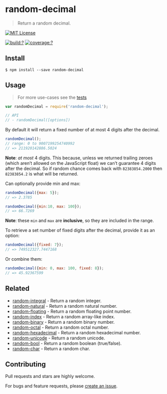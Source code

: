 # random-decimal

> Return a random decimal.

[![MIT License](https://img.shields.io/badge/license-MIT_License-green.svg?style=flat-square)](https://github.com/mock-end/random-decimal/blob/master/LICENSE)

[![build:?](https://img.shields.io/travis/mock-end/random-decimal/master.svg?style=flat-square)](https://travis-ci.org/mock-end/random-decimal)
[![coverage:?](https://img.shields.io/coveralls/mock-end/random-decimal/master.svg?style=flat-square)](https://coveralls.io/github/mock-end/random-decimal)


## Install

```
$ npm install --save random-decimal
```

## Usage

> For more use-cases see the [tests](https://github.com/mock-end/random-decimal/blob/master/test/spec/index.js)

```js
var randomDecimal = require('random-decimal');

// API
// - randomDecimal([options])
```

By default it will return a fixed number of at most 4 digits after the decimal.

```js
randomDecimal();
// range: 0 to 9007199254740992
// => 211920142886.5024
```

**Note**: *at most* 4 digits. This because, unless we returned trailing zeroes (which aren’t allowed on the JavaScript float) we can’t guarantee 4 digits after the decimal. So if random chance comes back with `82383854.2000` then `82383854.2` is what will be returned.


Can optionally provide min and max:

```js
randomDecimal({max: 5});
// => 2.3785

randomDecimal({min:10, max: 100});
// => 66.7269
```

**Note**: these `min` and `max` are **inclusive**, so they are included in the range.

To retrieve a set number of fixed digits after the decimal, provide it as an option:

```js
randomDecimal({fixed: 7});
// => 749512327.7447168
```

Or combine them:

```js
randomDecimal({min: 0, max: 100, fixed: 8});
// => 45.92367599
```

## Related

- [random-integral](https://github.com/mock-end/random-integral) - Return a random integer.
- [random-natural](https://github.com/mock-end/random-natural) - Return a random natural number.
- [random-floating](https://github.com/mock-end/random-floating) - Return a random floating point number.
- [random-index](https://github.com/mock-end/random-index) - Return a random array-like index.
- [random-binary](https://github.com/mock-end/random-binary) - Return a random binary number.
- [random-octal](https://github.com/mock-end/random-octal) - Return a random octal number.
- [random-hexadecimal](https://github.com/mock-end/random-hexadecimal) - Return a random hexadecimal number.
- [random-unicode](https://github.com/mock-end/random-unicode) - Return a random unicode. 
- [random-bool](https://github.com/mock-end/random-bool) - Return a random boolean (true/false).
- [random-char](https://github.com/mock-end/random-char) - Return a random char.

## Contributing

Pull requests and stars are highly welcome.

For bugs and feature requests, please [create an issue](https://github.com/mock-end/random-decimal/issues/new).
